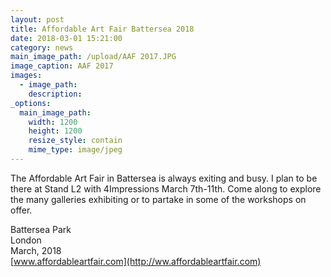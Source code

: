 ```yaml
---
layout: post
title: Affordable Art Fair Battersea 2018
date: 2018-03-01 15:21:00
category: news
main_image_path: /upload/AAF 2017.JPG
image_caption: AAF 2017
images:
  - image_path:
    description:
_options:
  main_image_path:
    width: 1200
    height: 1200
    resize_style: contain
    mime_type: image/jpeg
---
```


The Affordable Art Fair in Battersea is always exiting and busy. I plan to be there at Stand L2 with 4Impressions March 7th-11th. Come along to explore the many galleries exhibiting or to partake in some of the workshops on offer.

Battersea Park<br>London<br>March, 2018<br>[www.affordableartfair.com](http://ww.affordableartfair.com)